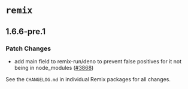 # `remix`

## 1.6.6-pre.1

### Patch Changes

- add main field to remix-run/deno to prevent false positives for it not being in node_modules ([#3868](https://github.com/remix-run/remix/pull/3868))

See the `CHANGELOG.md` in individual Remix packages for all changes.
